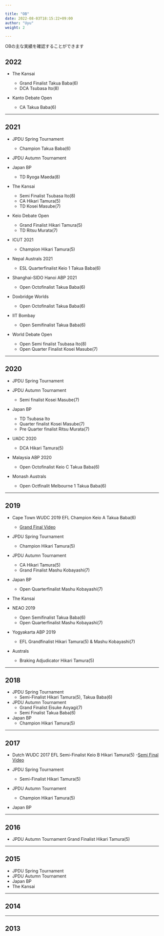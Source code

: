 ```yaml
---

title: "OB"
date: 2022-08-03T18:15:22+09:00
author: "Uyu"
weight: 2

---
```


OBの主な実績を確認することができます

<!--more-->


## 2022
- The Kansai 
    - Grand Finalist Takua Baba(6)
    - DCA Tsubasa Ito(8)

- Kanto Debate Open
    - CA Takua Baba(6)






***

## 2021
- JPDU Spring Tournament 
    - Champion Takua Baba(6)
- JPDU Autumn Tournament 

- Japan BP
    - TD Ryoga Maeda(8)

- The Kansai 
    - Semi Finalist Tsubasa Ito(8)
    - CA Hikari Tamura(5)
    - TD Kosei Masube(7)

- Keio Debate Open 
    - Grand Finalist Hikari Tamura(5)
    - TD Ritsu Murata(7)

- ICUT 2021
    - Champion Hikari Tamura(5)

- Nepal Australs 2021 
    - ESL Quarterfinalist Keio 1 Takua Baba(6)
- Shanghai-SIDO Hanoi ABP 2021 
    - Open Octofinalist Takua Baba(6)

- Doxbridge Worlds
    - Open Octofinalist Takua Baba(6)

- IIT Bombay 
    - Open Semifinalist Takua Baba(6)
- World Debate Open
    - Open Semi finalist Tsubasa Ito(8)
    - Open Quarter Finalist Kosei Masube(7)



***
## 2020
- JPDU Spring Tournament 
- JPDU Autumn Tournament
    - Semi finalist Kosei Masube(7)
    
- Japan BP
    - TD Tsubasa Ito
    - Quarter finalist Kosei Masube(7)
    - Pre Quarter finalist Ritsu Murata(7)

- UADC 2020 
    - DCA Hikari Tamura(5)

- Malaysia ABP 2020 
    - Open Octofinalist Keio C Takua Baba(6)

- Monash Australs 
    - Open Octfinalit Melbourne 1 Takua Baba(6)








***
## 2019
- Cape Town WUDC 2019 EFL Champion Keio A Takua Baba(6) 
    - [Grand Final Video](https://youtu.be/vE2GwaPYknY?t=2000)

- JPDU Spring Tournament 
    - Champion Hikari Tamura(5)
- JPDU Autumn Tournament 
    - CA Hikari Tamura(5)
    - Grand Finalist Mashu Kobayashi(7)
- Japan BP
    - Open Quarterfinalist Mashu Kobayashi(7)
- The Kansai 

- NEAO 2019
    - Open Semifinalist Takua Baba(6)
    - Open Quarterfinalist Mashu Kobayashi(7)
- Yogyakarta ABP 2019
    - EFL Grandfinalist Hikari Tamura(5) & Mashu Kobayashi(7)

- Australs 
    - Braking Adjudicator Hikari Tamura(5)

***
## 2018
- JPDU Spring Tournament 
    - Semi-Finalist Hikari Tamura(5), Takua Baba(6)
- JPDU Autumn Tournament 
    - Grand Finalist Eisuke Aoyagi(7)
    - Semi Finalist Takua Baba(6)
- Japan BP
    - Champion Hikari Tamura(5)

***
## 2017
- Dutch WUDC 2017 EFL Semi-Finalist Keio B Hikari Tamura(5)
    -[Semi Final Video](https://youtu.be/S6xjRDDrve4?t=2958)
- JPDU Spring Tournament 
    - Semi-Finalist Hikari Tamura(5)
 
- JPDU Autumn Tournament 
    - Champion Hikari Tamura(5)
- Japan BP



***
## 2016
- JPDU Autumn Tournament Grand Finalist Hikari Tamura(5)

***
## 2015
- JPDU Spring Tournament 
- JPDU Autumn Tournament 
- Japan BP
- The Kansai 



***
## 2014


***
## 2013
